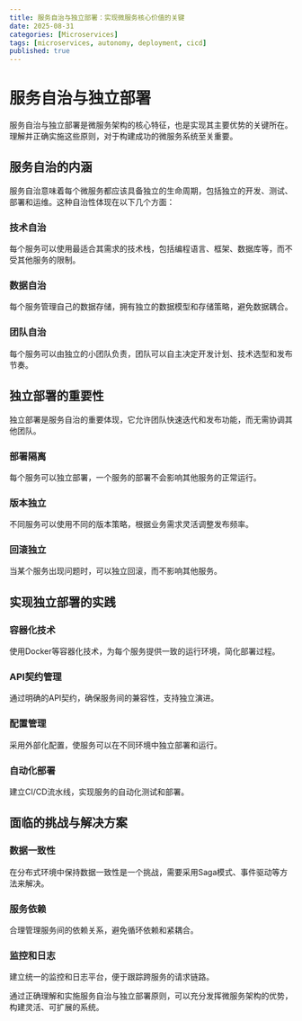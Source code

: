 ```yaml
---
title: 服务自治与独立部署：实现微服务核心价值的关键
date: 2025-08-31
categories: [Microservices]
tags: [microservices, autonomy, deployment, cicd]
published: true
---
```


# 服务自治与独立部署

服务自治与独立部署是微服务架构的核心特征，也是实现其主要优势的关键所在。理解并正确实施这些原则，对于构建成功的微服务系统至关重要。

## 服务自治的内涵

服务自治意味着每个微服务都应该具备独立的生命周期，包括独立的开发、测试、部署和运维。这种自治性体现在以下几个方面：

### 技术自治
每个服务可以使用最适合其需求的技术栈，包括编程语言、框架、数据库等，而不受其他服务的限制。

### 数据自治
每个服务管理自己的数据存储，拥有独立的数据模型和存储策略，避免数据耦合。

### 团队自治
每个服务可以由独立的小团队负责，团队可以自主决定开发计划、技术选型和发布节奏。

## 独立部署的重要性

独立部署是服务自治的重要体现，它允许团队快速迭代和发布功能，而无需协调其他团队。

### 部署隔离
每个服务可以独立部署，一个服务的部署不会影响其他服务的正常运行。

### 版本独立
不同服务可以使用不同的版本策略，根据业务需求灵活调整发布频率。

### 回滚独立
当某个服务出现问题时，可以独立回滚，而不影响其他服务。

## 实现独立部署的实践

### 容器化技术
使用Docker等容器化技术，为每个服务提供一致的运行环境，简化部署过程。

### API契约管理
通过明确的API契约，确保服务间的兼容性，支持独立演进。

### 配置管理
采用外部化配置，使服务可以在不同环境中独立部署和运行。

### 自动化部署
建立CI/CD流水线，实现服务的自动化测试和部署。

## 面临的挑战与解决方案

### 数据一致性
在分布式环境中保持数据一致性是一个挑战，需要采用Saga模式、事件驱动等方法来解决。

### 服务依赖
合理管理服务间的依赖关系，避免循环依赖和紧耦合。

### 监控和日志
建立统一的监控和日志平台，便于跟踪跨服务的请求链路。

通过正确理解和实施服务自治与独立部署原则，可以充分发挥微服务架构的优势，构建灵活、可扩展的系统。
